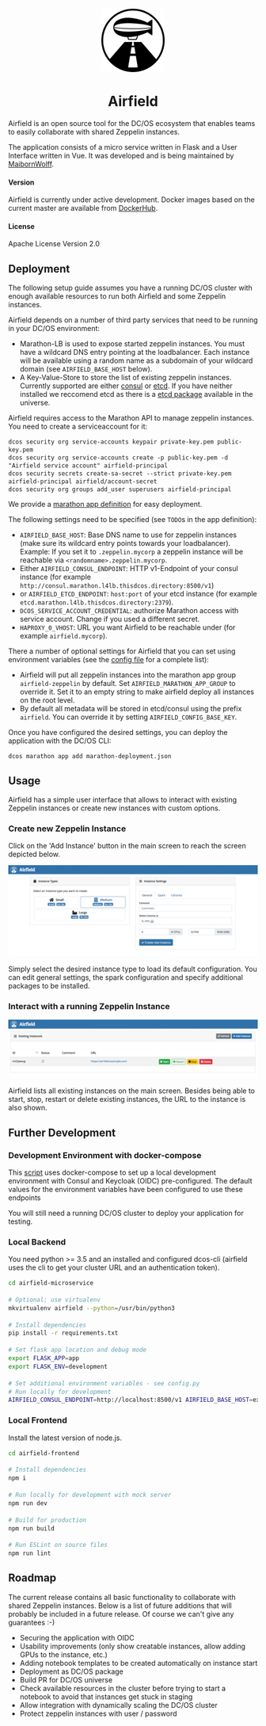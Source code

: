 <p align="center"><img src="img/airfield_logo.png" alt="Airfield" width="128"></p>

<h1 align="center">Airfield</h1>

Airfield is an open source tool for the DC/OS ecosystem that enables teams to easily collaborate with shared Zeppelin instances.

The application consists of a micro service written in Flask and a User Interface written in Vue. It was developed and is being maintained by [MaibornWolff](https://www.maibornwolff.de/).


#### Version
Airfield is currently under active development. Docker images based on the current master are available from [DockerHub](https://hub.docker.com/r/maibornwolff/airfield/).

#### License
Apache License Version 2.0

## Deployment
The following setup guide assumes you have a running DC/OS cluster with enough available resources to run both Airfield and some Zeppelin instances.

Airfield depends on a number of third party services that need to be running in your DC/OS environment:
* Marathon-LB is used to expose started zeppelin instances. You must have a wildcard DNS entry pointing at the loadbalancer. Each instance will be available using a random name as a subdomain of your wildcard domain (see `AIRFIELD_BASE_HOST` below).
* A Key-Value-Store to store the list of existing zeppelin instances. Currently supported are either [consul](https://www.consul.io/) or [etcd](https://coreos.com/etcd/). If you have neither installed we reccomend etcd as there is a [etcd package](https://universe.dcos.io/#/package/etcd/version/latest) available in the universe.


Airfield requires access to the Marathon API to manage zeppelin instances. You need to create a serviceaccount for it:
```
dcos security org service-accounts keypair private-key.pem public-key.pem
dcos security org service-accounts create -p public-key.pem -d "Airfield service account" airfield-principal
dcos security secrets create-sa-secret --strict private-key.pem airfield-principal airfield/account-secret
dcos security org groups add_user superusers airfield-principal
```

We provide a [marathon app definition](marathon-deployment.json) for easy deployment.

The following settings need to be specified (see `TODO`s in the app definition):
* `AIRFIELD_BASE_HOST`: Base DNS name to use for zeppelin instances (make sure its wildcard entry points towards your loadbalancer). Example: If you set it to `.zeppelin.mycorp` a zeppelin instance will be reachable via `<randomname>.zeppelin.mycorp`.
* Either `AIRFIELD_CONSUL_ENDPOINT`: HTTP v1-Endpoint of your consul instance (for example `http://consul.marathon.l4lb.thisdcos.directory:8500/v1`)
* or `AIRFIELD_ETCD_ENDPOINT`: `host:port` of your etcd instance (for example `etcd.marathon.l4lb.thisdcos.directory:2379`).
* `DCOS_SERVICE_ACCOUNT_CREDENTIAL`: authorize Marathon access with service account. Change if you used a different secret.
* `HAPROXY_0_VHOST`: URL you want Airfield to be reachable under (for example `airfield.mycorp`).

There a number of optional settings for Airfield that you can set using environment variables (see the [config file](airfield-microservice/config.py) for a complete list):
* Airfield will put all zeppelin instances into the marathon app group `airfield-zeppelin` by default. Set `AIRFIELD_MARATHON_APP_GROUP` to override it. Set it to an empty string to make airfield deploy all instances on the root level.
* By default all metadata will be stored in etcd/consul using the prefix `airfield`. You can override it by setting `AIRFIELD_CONFIG_BASE_KEY`.

Once you have configured the desired settings, you can deploy the application with the DC/OS CLI:
```
dcos marathon app add marathon-deployment.json
```

## Usage
Airfield has a simple user interface that allows to interact with existing Zeppelin instances or create new instances with custom options.
### Create new Zeppelin Instance
Click on the 'Add Instance' button in the main screen to reach the screen depicted below.

![Airfield New Instance Screen](img/airfield_new.png)

Simply select the desired instance type to load its default configuration. You can edit general settings, the spark configuration and specify additional packages to be installed.
### Interact with a running Zeppelin Instance
![Airfield Main Screen](img/airfield_base.png)

Airfield lists all existing instances on the main screen. Besides being able to start, stop, restart or delete existing instances, the URL to the instance is also shown.

## Further Development
### Development Environment with docker-compose
This [script](docker-compose-dev.yml) uses docker-compose to set up a local development environment with Consul and Keycloak (OIDC) pre-configured.
The default values for the environment variables have been configured to use these endpoints

You will still need a running DC/OS cluster to deploy your application for testing.
### Local Backend
You need python >= 3.5 and an installed and configured dcos-cli (airfield uses the cli to get your cluster URL and an authentication token).

```bash
cd airfield-microservice

# Optional: use virtualenv
mkvirtualenv airfield --python=/usr/bin/python3

# Install dependencies
pip install -r requirements.txt

# Set flask app location and debug mode
export FLASK_APP=app
export FLASK_ENV=development

# Set additional environment variables - see config.py
# Run locally for development
AIRFIELD_CONSUL_ENDPOINT=http://localhost:8500/v1 AIRFIELD_BASE_HOST=example.com flask run
```

### Local Frontend
Install the latest version of node.js.
```bash
cd airfield-frontend

# Install dependencies
npm i

# Run locally for development with mock server
npm run dev

# Build for production
npm run build

# Run ESLint on source files
npm run lint
```

## Roadmap
The current release contains all basic functionality to collaborate with shared Zeppelin instances. Below is a list of future additions that will probably be included in a future release. Of course we can't give any guarantees :-)

* Securing the application with OIDC
* Usability improvements (only show creatable instances, allow adding GPUs to the instance, etc.)
* Adding notebook templates to be created automatically on instance start
* Deployment as DC/OS package
* Build PR for DC/OS universe
* Check available resources in the cluster before trying to start a notebook to avoid that instances get stuck in staging
* Allow integration with dynamically scaling the DC/OS cluster
* Protect zeppelin instances with user / password
